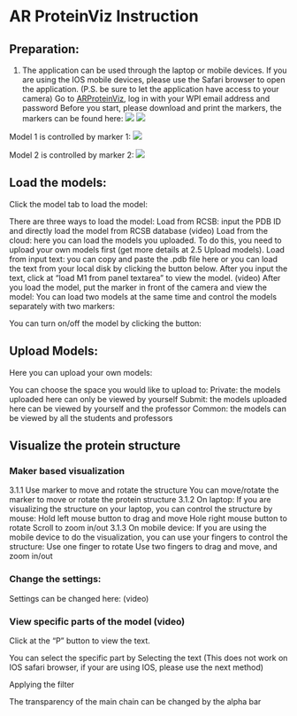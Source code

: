 # AR ProteinViz Instruction
## Preparation:
1. The application can be used through the laptop or mobile devices. If you are using the IOS mobile devices, please use the Safari browser to open the application. (P.S. be sure to let the application have access to your camera)
Go to [ARProteinViz](https://structureviz.wpi.edu/), log in with your WPI email address and password
Before you start, please download and print the markers, the markers can be found here:
![](https://i.imgur.com/PM95Loy.png)
![](https://i.imgur.com/yjwMcpu.png)

Model 1 is controlled by marker 1:
![](https://i.imgur.com/PJtsODC.png)

Model 2 is controlled by marker 2:
![](https://i.imgur.com/I7sk83s.png)

## Load the models:
Click the model tab to load the model:


There are three ways to load the model:
Load from RCSB: input the PDB ID and directly load the model from RCSB database (video)
Load from the cloud: here you can load the models you uploaded. To do this, you need to upload your own models first (get more details at 2.5 Upload models). 
Load from input text: you can copy and paste the .pdb file here or you can load the text from your local disk by clicking the button below. After you input the text, click at “load M1 from panel textarea” to view the model. (video)
After you load the model, put the marker in front of the camera and view the model:
You can load two models at the same time and control the models separately with two markers:



You can turn on/off the model by clicking the button:

## Upload Models:
Here you can upload your own models:

You can choose the space you would like to upload to:
Private: the models uploaded here can only be viewed by yourself
Submit: the models uploaded here can be viewed by yourself and the professor
Common: the models can be viewed by all the students and professors

## Visualize the protein structure
### Maker based visualization
3.1.1 Use marker to move and rotate the structure
You can move/rotate the marker to move or rotate the protein structure
3.1.2 On laptop:
If you are visualizing the structure on your laptop, you can control the structure by mouse:
Hold left mouse button to drag and move
Hole right mouse button to rotate
Scroll to zoom in/out
3.1.3 On mobile device:
If you are using the mobile device to do the visualization, you can use your fingers to control the structure:
Use one finger to rotate
Use two fingers to drag and move, and zoom in/out

### Change the settings:
Settings can be changed here: (video)

### View specific parts of the model (video)
Click at the “P” button to view the text. 

You can select the specific part by 
Selecting the text (This does not work on IOS safari browser, if your are using IOS, please use the next method)
                
Applying the filter
            
The transparency of the main chain can be changed by the alpha bar



